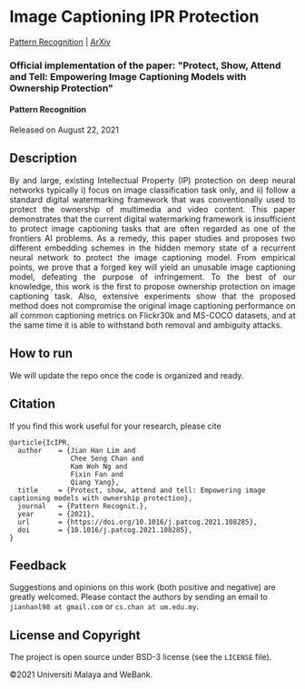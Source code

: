 # Image Captioning IPR Protection

[Pattern Recognition](https://www.sciencedirect.com/science/article/abs/pii/S0031320321004659) | [ArXiv](https://arxiv.org/abs/2008.11009)

### Official implementation of the paper: "Protect, Show, Attend and Tell: Empowering Image Captioning Models with Ownership Protection"

#### Pattern Recognition

Released on August 22, 2021

## Description

<p align="justify"> By and large, existing Intellectual Property (IP) protection on deep neural networks typically i) focus on image classification task only, and ii) follow a standard digital watermarking framework that was conventionally used to protect the ownership of multimedia and video content. This paper demonstrates that the current digital watermarking framework is insufficient to protect image captioning tasks that are often regarded as one of the frontiers AI problems. As a remedy, this paper studies and proposes two different embedding schemes in the hidden memory state of a recurrent neural network to protect the image captioning model. From empirical points, we prove that a forged key will yield an unusable image captioning model, defeating the purpose of infringement. To the best of our knowledge, this work is the first to propose ownership protection on image captioning task. Also, extensive experiments show that the proposed method does not compromise the original image captioning performance on all common captioning metrics on Flickr30k and MS-COCO datasets, and at the same time it is able to withstand both removal and ambiguity attacks.</p>

## How to run

We will update the repo once the code is organized and ready.


## Citation
If you find this work useful for your research, please cite
```
@article{IcIPR,
  author    = {Jian Han Lim and
               Chee Seng Chan and
               Kam Woh Ng and
               Fixin Fan and
               Qiang Yang},
  title     = {Protect, show, attend and tell: Empowering image captioning models with ownership protection},
  journal   = {Pattern Recognit.},
  year      = {2021},
  url       = {https://doi.org/10.1016/j.patcog.2021.108285},
  doi       = {10.1016/j.patcog.2021.108285},
}
```

## Feedback
Suggestions and opinions on this work (both positive and negative) are greatly welcomed. Please contact the authors by sending an email to
`jianhanl98 at gmail.com` or `cs.chan at um.edu.my`.

## License and Copyright
The project is open source under BSD-3 license (see the ``` LICENSE ``` file).

&#169;2021 Universiti Malaya and WeBank.
